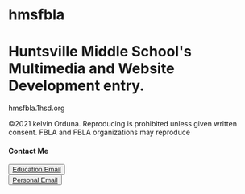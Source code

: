 # hmsfbla
<!DOCTYPE html>
<html>
  <h1> Huntsville Middle School's Multimedia and Website Development entry. </h1>
  <p> hmsfbla.1hsd.org </p>
  <p> ©2021 kelvin Orduna. Reproducing is prohibited unless given written consent. FBLA and FBLA organizations may reproduce </p>
  
  <h4> Contact Me </h4>
<button><a href="mailto:kelvin.orduna25@1hsd.org">Education Email</a></button>
<br>
<button><a href="mailto:kelvin@kelvinorduna.com">Personal Email</a></button>
</html>

